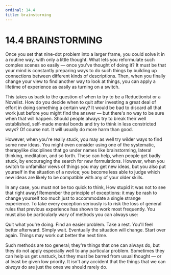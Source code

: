 ```yaml
---
ordinal: 14.4
title: brainstorming
---
```


# 14.4 BRAINSTORMING 

<p>Once you set that nine-dot problem into a larger frame, you could solve it in a routine way, with only a little thought. What lets you reformulate such complex scenes so easily &mdash; once you've thought of doing it? It must be that your mind is constantly preparing ways to do such things by building up connections between different kinds of descriptions. Then, when you finally change your view to find another way to look at things, you can apply a lifetime of experience as easily as turning on a switch.</p>
<p>This takes us back to the question of when to try to be a Reductionist or a Novelist. How do you decide when to quit after investing a great deal of effort in doing something a certain way? It would be bad to discard all that work just before you might find the answer &mdash; but there's no way to be sure when that will happen. Should people always try to break their well established, self-made mental bonds and try to think in less constricted ways? Of course not. It will usually do more harm than good.</p>
<p>However, when you're really stuck, you may as well try wilder ways to find some new ideas. You might even consider using one of the systematic, therapylike disciplines that go under names like brainstorming, lateral thinking, meditation, and so forth. These can help, when people get badly stuck, by encouraging the search for new formulations. However, when you switch to unfamiliar views of things you may get new ideas, but you also put yourself in the situation of a novice; you become less able to judge which new ideas are likely to be compatible with any of your older skills.</p>
<p>In any case, you must not be too quick to think, How stupid it was not to see that right away! Remember the principle of exceptions: it may be rash to change yourself too much just to accommodate a single strange experience. To take every exception seriously is to risk the loss of general rules that previous experience has shown to work most frequently. You must also be particularly wary of methods you can always use:</p>
<p>Quit what you're doing. Find an easier problem. Take a rest. You'll feel better afterward. Simply wait. Eventually the situation will change. Start over again. Things may work out better the next time.</p>
<p>Such methods are too general; they're things that one can always do, but they do not apply especially well to any particular problem. Sometimes they can help us get unstuck, but they must be barred from usual thought &mdash; or at least be given low priority. It isn't any accident that the things that we can <em>always</em> do are just the ones we should rarely do.</p>